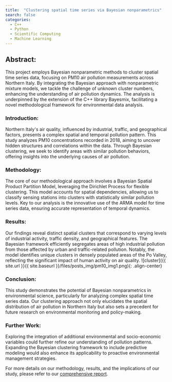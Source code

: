 ```yaml
---
title:  "Clustering spatial time series via Bayesian nonparametrics"
search: false
categories:
  - C++
  - Python
  - Scientific Computing
  - Machine Learning
---
```

## Abstract:
This project employs Bayesian nonparametric methods to cluster spatial time series data, focusing on PM10 air pollution measurements across Northern Italy. By integrating the Bayesian approach with nonparametric mixture models, we tackle the challenge of unknown cluster numbers, enhancing the understanding of air pollution dynamics. The analysis is underpinned by the extension of the C++ library Bayesmix, facilitating a novel methodological framework for environmental data analysis.

### Introduction:
Northern Italy's air quality, influenced by industrial, traffic, and geographical factors, presents a complex spatial and temporal pollution pattern. This study analyzes PM10 concentrations recorded in 2018, aiming to uncover hidden structures and correlations within the data. Through Bayesian clustering, we seek to identify areas with similar pollution behaviors, offering insights into the underlying causes of air pollution.


### Methodology:
The core of our methodological approach involves a Bayesian Spatial Product Partition Model, leveraging the Dirichlet Process for flexible clustering. This model accounts for spatial dependencies, allowing us to classify sensing stations into clusters with statistically similar pollution levels. Key to our analysis is the innovative use of the ARMA model for time series data, ensuring accurate representation of temporal dynamics.

### Results:
Our findings reveal distinct spatial clusters that correspond to varying levels of industrial activity, traffic density, and geographical features. The Bayesian framework efficiently segregates areas of high industrial pollution from those affected by urban and traffic-related pollution. Notably, the model identifies unique clusters in densely populated areas of the Po Valley, reflecting the significant impact of human activity on air quality.
![cluster]({{ site.url }}{{ site.baseurl }}/files/posts_img/pm10_img1.png){: .align-center}  


### Conclusion:
This study demonstrates the potential of Bayesian nonparametrics in environmental science, particularly for analyzing complex spatial time series data. Our clustering approach not only elucidates the spatial distribution of air pollution in Northern Italy but also sets a precedent for future research on environmental monitoring and policy-making.

### Further Work:
Exploring the integration of additional environmental and socio-economic variables could further refine our understanding of pollution patterns. Expanding the Bayesian clustering framework to include predictive modeling would also enhance its applicability to proactive environmental management strategies.

For more details on our methodology, results, and the implications of our study, please refer to our [comprehensive report](/files/posts_pdf/pm10.pdf).